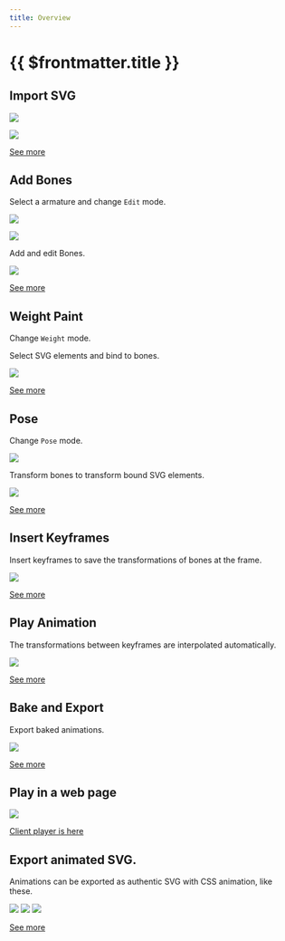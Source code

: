 ```yaml
---
title: Overview
---
```


# {{ $frontmatter.title }}

## Import SVG

![](./assets/import_svg.png)

![](./assets/svg.png)

[See more](/import-export/index.html#svg)

## Add Bones

Select a armature and change `Edit` mode.

![](./assets/object_mode.png)

![](./assets/edit_mode.png)

Add and edit Bones.

![](./assets/add_bones.png)

[See more](mode/edit)

## Weight Paint

Change `Weight` mode.

<!-- ![](./assets/weight_mode.png) -->

Select SVG elements and bind to bones.

![](./assets/bind_elm.png)

[See more](mode/weight-paint)

## Pose

Change `Pose` mode.

![](./assets/pose_mode.png)

Transform bones to transform bound SVG elements.

![](./assets/pose.png)

[See more](mode/pose)

## Insert Keyframes

Insert keyframes to save the transformations of bones at the frame.

![](./assets/key.png)

[See more](mode/pose.html#insert-keyframes)

## Play Animation

The transformations between keyframes are interpolated automatically.

![](./assets/play.gif)

[See more](animation/controller)

## Bake and Export

Export baked animations.

![](./assets/import_svg.png)

[See more](/import-export/index.html#export)

## Play in a web page

![](./assets/client.gif)

[Client player is here](https://github.com/miyanokomiya/blendic-svg-player)

## Export animated SVG.

Animations can be exported as authentic SVG with CSS animation, like these.

![](./assets/boxing-anim.svg)
![](./assets/jump-anim.svg)
![](./assets/rotate.svg)

[See more](/import-export/index.html#export)
